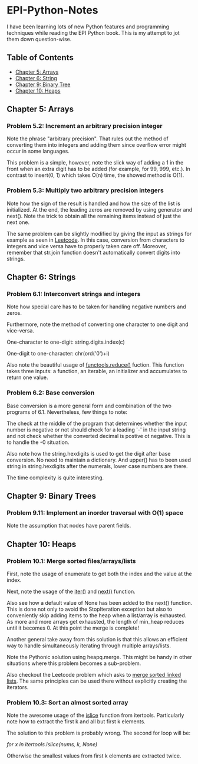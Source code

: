 # EPI-Python-Notes
I have been learning lots of new Python features and programming techniques while reading the EPI Python book. This is my attempt to jot them down question-wise.

## Table of Contents

- [Chapter 5: Arrays](#chapter-5-arrays)
- [Chapter 6: String](#chapter-6-strings)
- [Chapter 9: Binary Tree](#chapter-9-binary-trees)
- [Chapter 10: Heaps](#chapter-10-heaps)

## Chapter 5: Arrays

### Problem 5.2: Increment an arbitrary precision integer

Note the phrase "arbitrary precision". That rules out the method of converting them into integers and adding them since overflow error might occur in some languages.

This problem is a simple, however, note the slick way of adding a 1 in the front when an extra digit has to be added (for example, for 99, 999, etc.). In contrast to insert(0, 1) which takes O(n) time, the showed method is O(1). 

### Problem 5.3: Multiply two arbitrary precision integers

Note how the sign of the result is handled and how the size of the list is initialized. At the end, the leading zeros are removed by using generator and next(). Note the trick to obtain all the remaining items instead of just the next one.

The same problem can be slightly modified by giving the input as strings for example as seen in [Leetcode](https://leetcode.com/problems/multiply-strings/description/). In this case, conversion from characters to integers and vice versa have to properly taken care off. Moreover, remember that str.join function doesn't automatically convert digits into strings.

## Chapter 6: Strings

### Problem 6.1: Interconvert strings and integers

Note how special care has to be taken for handling negative numbers and zeros.

Furthermore, note the method of converting one character to one digit and vice-versa.

One-character to one-digit: string.digits.index(c)

One-digit to one-character: chr(ord('0')+i)

Also note the beautiful usage of [functools.reduce()](https://docs.python.org/3/library/functools.html#functools.reduce) fuction. This function takes three inputs: a function, an iterable, an initializer and accumulates to return one value.

### Problem 6.2: Base conversion

Base conversion is a more general form and combination of the two programs of 6.1. Nevertheless, few things to note:

The check at the middle of the program that determines whether the input number is negative or not should check for a leading '-' in the input string and not check whether the converted decimal is postive ot negative. This is to handle the -0 situation.

Also note how the string.hexdigits is used to get the digit after base conversion. No need to maintain a dictionary. And upper() has to been used string in string.hexdigits after the numerals, lower case numbers are there.

The time complexity is quite interesting.

## Chapter 9: Binary Trees

### Problem 9.11: Implement an inorder traversal with O(1) space

Note the assumption that nodes have parent fields.











## Chapter 10: Heaps

### Problem 10.1: Merge sorted files/arrays/lists

First, note the usage of enumerate to get both the index and the value at the index. 

Next, note the usage of the [iter()](https://docs.python.org/3/library/functions.html#iter) and [next()](https://docs.python.org/3/library/functions.html#next) function. 

Also see how a default value of None has been added to the next() function. This is done not only to avoid the StopIteration exception but also to conveniently skip adding items to the heap when a list/array is exhausted. As more and more arrays get exhausted, the length of min_heap reduces until it becomes 0. At this point the merge is complete!

Another general take away from this solution is that this allows an efficient way to handle simultaneously iterating through multiple arrays/lists.

Note the Pythonic solution using heapq.merge. This might be handy in other situations where this problem becomes a sub-problem.

Also checkout the Leetcode problem which asks to [merge sorted linked lists](https://leetcode.com/problems/merge-k-sorted-lists/). The same principles can be used there without explicitly creating the iterators.

### Problem 10.3: Sort an almost sorted array

Note the awesome usage of the [islice](https://docs.python.org/3/library/itertools.html#itertools.islice) function from itertools. Particularly note how to extract the first k and all but first k elements.

The solution to this problem is probably wrong. The second for loop will be:

_for x in itertools.islice(nums, k, None)_

Otherwise the smallest values from first k elements are extracted twice.







